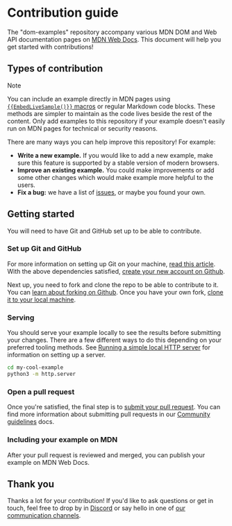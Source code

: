 # Contribution guide

The "dom-examples" repository accompany various MDN DOM and Web API documentation pages on [MDN Web Docs](https://developer.mozilla.org).
This document will help you get started with contributions!

## Types of contribution

> [!NOTE]
> You can include an example directly in MDN pages using [`{{EmbedLiveSample()}}` macros](https://developer.mozilla.org/en-US/docs/MDN/Writing_guidelines/Page_structures/Macros/Commonly_used_macros#code_samples) or regular Markdown code blocks.
> These methods are simpler to maintain as the code lives beside the rest of the content.
> Only add examples to this repository if your example doesn't easily run on MDN pages for technical or security reasons.

There are many ways you can help improve this repository! For example:

- **Write a new example.** If you would like to add a new example, make sure this feature is supported by a stable version of modern browsers.
- **Improve an existing example.** You could make improvements or add some other changes which would make example more helpful to the users.
- **Fix a bug:** we have a list of [issues](https://github.com/mdn/dom-examples/issues), or maybe you found your own.

## Getting started

You will need to have Git and GitHub set up to be able to contribute.

### Set up Git and GitHub

For more information on setting up Git on your machine, [read this article](https://help.github.com/articles/set-up-git/).
With the above dependencies satisfied, [create your new account on Github](https://github.com/join).

Next up, you need to fork and clone the repo to be able to contribute to it.
You can [learn about forking on Github](https://help.github.com/articles/fork-a-repo).
Once you have your own fork, [clone it to your local machine](https://help.github.com/articles/cloning-a-repository/).

### Serving

You should serve your example locally to see the results before submitting your changes.
There are a few different ways to do this depending on your preferred tooling methods.
See [Running a simple local HTTP server](https://developer.mozilla.org/en-US/docs/Learn/Common_questions/Tools_and_setup/set_up_a_local_testing_server#running_a_simple_local_http_server) for information on setting up a server.

```bash
cd my-cool-example
python3 -m http.server
```

### Open a pull request

Once you're satisfied, the final step is to [submit your pull request](https://help.github.com/articles/creating-a-pull-request/).
You can find more information about submitting pull requests in our [Community guidelines](https://developer.mozilla.org/en-US/docs/MDN/Community/Pull_requests) docs.

### Including your example on MDN

After your pull request is reviewed and merged, you can publish your example on MDN Web Docs.

## Thank you

Thanks a lot for your contribution!
If you'd like to ask questions or get in touch, feel free to drop by in [Discord](https://developer.mozilla.org/discord) or say hello in one of [our communication channels](https://developer.mozilla.org/en-US/docs/MDN/Community/Communication_channels).
